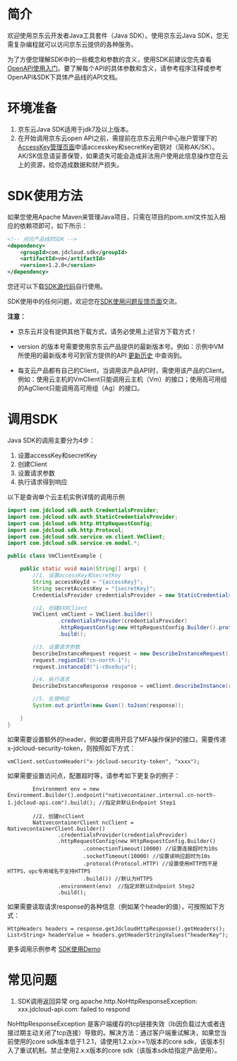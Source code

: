 # 简介 #

  欢迎使用京东云开发者Java工具套件（Java SDK）。使用京东云Java SDK，您无需复杂编程就可以访问京东云提供的各种服务。 

  为了方便您理解SDK中的一些概念和参数的含义，使用SDK前建议您先查看[OpenAPI使用入门](https://docs.jdcloud.com/cn/common-declaration/api/introduction)。要了解每个API的具体参数和含义，请参考程序注释或参考OpenAPI&SDK下具体产品线的API文档。

# 环境准备 #
1. 京东云Java SDK适用于jdk7及以上版本。
2. 在开始调用京东云open API之前，需提前在京东云用户中心账户管理下的[AccessKey管理页面](https://uc.jdcloud.com/accesskey/index)申请accesskey和secretKey密钥对（简称AK/SK）。AK/SK信息请妥善保管，如果遗失可能会造成非法用户使用此信息操作您在云上的资源，给你造成数据和财产损失。

# SDK使用方法 #
如果您使用Apache Maven来管理Java项目，只需在项目的pom.xml文件加入相应的依赖项即可，如下所示：
 
```xml
<!-- 对应产品线的SDK -->
<dependency>
	<groupId>com.jdcloud.sdk</groupId>
	<artifactId>vm</artifactId>
	<version>1.2.0</version>
</dependency>
```
 
您还可以下载[SDK源代码](https://github.com/jdcloud-api/jdcloud-sdk-java)自行使用。
 
SDK使用中的任何问题，欢迎您在[SDK使用问题反馈页面](https://github.com/jdcloud-api/jdcloud-sdk-java/issues)交流。

**注意：**

- 京东云并没有提供其他下载方式，请务必使用上述官方下载方式！

- version 的版本号需要使用京东云产品提供的最新版本号。例如：示例中VM所使用的最新版本号可到官方提供的API  [更新历史](https://docs.jdcloud.com/cn/virtual-machines/api/changelog)  中查询到。

- 每支云产品都有自己的Client，当调用该产品API时，需使用该产品的Client。例如：使用云主机的VmClient只能调用云主机（Vm）的接口；使用高可用组的AgClient只能调用高可用组（Ag）的接口。

# 调用SDK #
Java SDK的调用主要分为4步：

1. 设置accessKey和secretKey
2. 创建Client
3. 设置请求参数
4. 执行请求得到响应

以下是查询单个云主机实例详情的调用示例

```java
import com.jdcloud.sdk.auth.CredentialsProvider;
import com.jdcloud.sdk.auth.StaticCredentialsProvider;
import com.jdcloud.sdk.http.HttpRequestConfig;
import com.jdcloud.sdk.http.Protocol;
import com.jdcloud.sdk.service.vm.client.VmClient;
import com.jdcloud.sdk.service.vm.model.*;

public class VmClientExample {

    public static void main(String[] args) {
        //1. 设置accessKey和secretKey
        String accessKeyId = "{accessKey}";
        String secretAccessKey = "{secretKey}";
        CredentialsProvider credentialsProvider = new StaticCredentialsProvider(accessKeyId, secretAccessKey);

        //2. 创建XXXClient
        VmClient vmClient = VmClient.builder()
                .credentialsProvider(credentialsProvider)
                .httpRequestConfig(new HttpRequestConfig.Builder().protocol(Protocol.HTTPS).build()) //默认为HTTPS
                .build();

        //3. 设置请求参数
        DescribeInstanceRequest request = new DescribeInstanceRequest();
        request.regionId("cn-north-1");
        request.instanceId("i-c0se9uju");

        //4. 执行请求
        DescribeInstanceResponse response = vmClient.describeInstance(request);

        //5. 处理响应
        System.out.println(new Gson().toJson(response));

    }
}
```

如果需要设置额外的header，例如要调用开启了MFA操作保护的接口，需要传递x-jdcloud-security-token，则按照如下方式：
```
vmClient.setCustomHeader("x-jdcloud-security-token", "xxxx");
```

如果需要设置访问点，配置超时等，请参考如下更复杂的例子：
```
        Environment env = new Environment.Builder().endpoint("nativecontainer.internal.cn-north-1.jdcloud-api.com").build(); //指定非默认Endpoint Step1

        //2. 创建ncClient
        NativecontainerClient ncClient = NativecontainerClient.builder()
                .credentialsProvider(credentialsProvider)
                .httpRequestConfig(new HttpRequestConfig.Builder()
                        .connectionTimeout(10000) //设置连接超时为10s
                        .socketTimeout(10000) //设置读响应超时为10s
                        .protocol(Protocol.HTTP) //设置使用HTTP而不是HTTPS，vpc专用域名不支持HTTPS
                        .build()) //默认为HTTPS
                .environment(env)  //指定非默认Endpoint Step2
                .build();
```

如果需要读取请求response的各种信息（例如某个header的值），可按照如下方式：
```
HttpHeaders headers = response.getJdcloudHttpResponse().getHeaders();
List<String> headerValue = headers.getHeaderStringValues("headerKey");
```

更多调用示例参考  [SDK使用Demo](https://github.com/jdcloud-api/jdcloud-sdk-java/tree/master/demo)

# 常见问题 #

1. SDK调用返回异常 org.apache.http.NoHttpResponseException: xxx.jdcloud-api.com: failed to respond

NoHttpResponseException 是客户端缓存的tcp链接失效（lb因负载过大或者连接过期主动关闭了tcp连接）导致的。解决方法：通过客户端重试解决，如果您当前使用的core sdk版本低于1.2.1，请使用1.2.x(x>=1)版本的core sdk，该版本引入了重试机制。禁止使用2.x.x版本的core sdk（该版本sdk给指定产品使用）。
